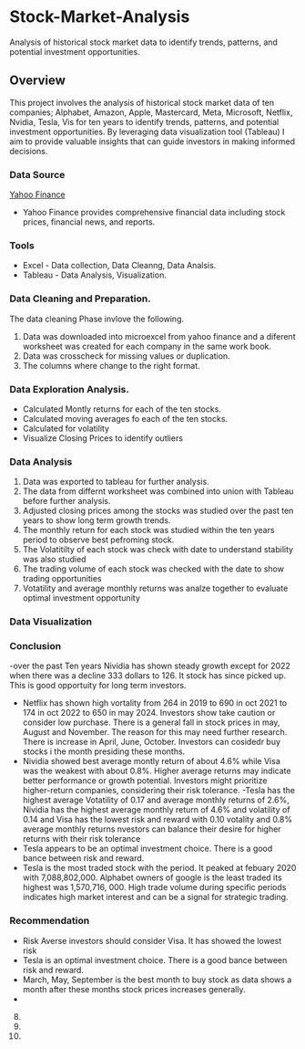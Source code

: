 # Stock-Market-Analysis
Analysis of historical stock market data to identify trends, patterns, and potential investment opportunities.
## Overview
This project involves the analysis of historical stock market data of ten companies; Alphabet, Amazon, Apple, Mastercard, Meta, Microsoft, Netflix, Nvidia, Tesla, Vis for ten years to identify trends, patterns, and potential investment opportunities. By leveraging data visualization tool (Tableau) I aim to provide valuable insights that can guide investors in making informed decisions.
### Data Source
[Yahoo Finance](https//:finance.yahoo.com)
- Yahoo Finance provides comprehensive financial data including stock prices, financial news, and reports.

### Tools
- Excel - Data collection, Data Cleanng, Data Analsis.
- Tableau - Data Analysis, Visualization.
### Data Cleaning and Preparation.
The data cleaning Phase invlove the following.
1. Data was downloaded into microexcel from yahoo finance and a diferent worksheet was created for each company in the same work book.
2. Data was crosscheck for missing values or duplication.
3. The columns where change to the right format.
### Data Exploration Analysis.
- Calculated Montly returns for each of the ten stocks.
- Calculated moving averages fo each of the ten stocks.
- Calculated for volatility
- Visualize Closing Prices to identify outliers
### Data Analysis 
1. Data was exported to tableau for further analysis.
2. The data from differnt worksheet was combined into union with Tableau before further analysis.
3. Adjusted closing prices among the stocks was studied over the past ten years to show long term growth trends.
4. The monthly return for each stock was studied within the ten years period to observe best pefroming stock.
5. The Volatitilty of each stock was check with date to understand stability was also studied
6. The trading volume of each stock was checked with the date to show trading opportunities
7. Votatility and average monthly returns was analze together to evaluate optimal investment opportunity
### Data Visualization

### Conclusion
-over the past Ten years Nividia has shown steady growth except for 2022 when there was a decline 333 dollars to 126. It stock has since picked up. This is good opportuity for long term investors.
- Netflix has shown high vortality from 264 in 2019 to 690 in oct 2021 to 174 in oct 2022 to 650 in may 2024. Investors show take caution or consider low purchase.
There is a general fall in stock prices in may, August and November. The reason for this may need further research. There is increase in April, June, October. Investors can cosidedr buy stocks i the month presiding these months.
- Nividia showed best average montly return of about 4.6% while Visa was the weakest with about 0.8%. Higher average returns may indicate better performance or growth potential. Investors might prioritize higher-return companies, considering their risk tolerance. 
-Tesla has the highest average Votatility of 0.17 and average monthly returns of 2.6%, Nividia has the highest average monthly return of 4.6% and volatility of 0.14 and Visa has the lowest risk and reward with 0.10 votality and 0.8% average monthly returns nvestors can balance their desire for higher returns with their risk tolerance
- Tesla appears to be an optimal investment choice. There is a good bance between risk and reward.
- Tesla is the most traded stock with the period. It peaked at febuary 2020 with 7,088,802,000. Alphabet owners of google is the least traded its highest was 1,570,716, 000. High trade volume during specific periods indicates high market interest and can be a signal for strategic trading.
### Recommendation
- Risk Averse investors should consider Visa. It has showed the lowest risk
- Tesla is an optimal investment choice. There is a good bance between risk and reward.
- March, May, September is the best month to buy stock as data shows a month after these months stock prices increases generally.
- 

8.  
9. 
10. 
